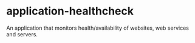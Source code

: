 # application-healthcheck
An application that monitors health/availability of websites, web services and servers.
